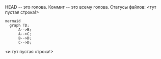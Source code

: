 HEAD -- это голова.
Коммит -- это всему голова.
Статусы файлов:
<тут пустая строка!>

```
mermaid
  graph TD;
      A-->B;
      A-->C;
      B-->D;
      C-->D;
```

<и тут пустая строка!>
